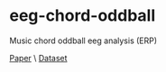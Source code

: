 # eeg-chord-oddball

Music chord oddball eeg analysis (ERP)

[Paper](https://journals.sagepub.com/doi/epub/10.1177/0305735618779444) \\
[Dataset](https://nemar.org/dataexplorer/detail?dataset_id=ds003570)
